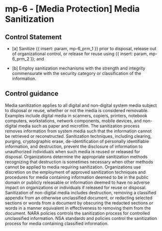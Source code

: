 # mp-6 - \[Media Protection\] Media Sanitization

## Control Statement

- \[a\] Sanitize {{ insert: param, mp-6_prm_1 }} prior to disposal, release out of organizational control, or release for reuse using {{ insert: param, mp-6_prm_2 }}; and

- \[b\] Employ sanitization mechanisms with the strength and integrity commensurate with the security category or classification of the information.

## Control guidance

Media sanitization applies to all digital and non-digital system media subject to disposal or reuse, whether or not the media is considered removable. Examples include digital media in scanners, copiers, printers, notebook computers, workstations, network components, mobile devices, and non-digital media such as paper and microfilm. The sanitization process removes information from system media such that the information cannot be retrieved or reconstructed. Sanitization techniques, including clearing, purging, cryptographic erase, de-identification of personally identifiable information, and destruction, prevent the disclosure of information to unauthorized individuals when such media is reused or released for disposal. Organizations determine the appropriate sanitization methods recognizing that destruction is sometimes necessary when other methods cannot be applied to media requiring sanitization. Organizations use discretion on the employment of approved sanitization techniques and procedures for media containing information deemed to be in the public domain or publicly releasable or information deemed to have no adverse impact on organizations or individuals if released for reuse or disposal. Sanitization of non-digital media includes destruction, removing a classified appendix from an otherwise unclassified document, or redacting selected sections or words from a document by obscuring the redacted sections or words in a manner equivalent in effectiveness to removing them from the document. NARA policies controls the sanitization process for controlled unclassified information. NSA standards and policies control the sanitization process for media containing classified information.

